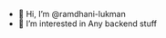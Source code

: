 - 👋 Hi, I’m @ramdhani-lukman
- 👀 I’m interested in Any backend stuff


<!---
ramdhani-lukman/ramdhani-lukman is a ✨ special ✨ repository because its `README.md` (this file) appears on your GitHub profile.
You can click the Preview link to take a look at your changes.
--->
